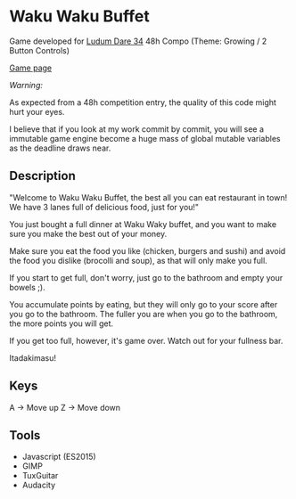Waku Waku Buffet
================

Game developed for [Ludum Dare 34](http://www.ludumdare.com/compo/ludum-dare-34/) 48h Compo (Theme: Growing / 2 Button Controls)

[Game page](http://www.ludumdare.com/compo/ludum-dare-34/?uid=9253)

*Warning:*

As expected from a 48h competition entry, the quality of this code might hurt your eyes.

I believe that if you look at my work commit by commit, you will see a immutable game engine
become a huge mass of global mutable variables as the deadline draws near.

Description
-----------

"Welcome to Waku Waku Buffet, the best all you can eat restaurant in town!
We have 3 lanes full of delicious food, just for you!"

You just bought a full dinner at Waku Waky buffet, and you want to make sure you make the best out of your money.

Make sure you eat the food you like (chicken, burgers and sushi) and avoid the food you dislike (brocolli and soup),
as that will only make you full.

If you start to get full, don't worry, just go to the bathroom and empty your bowels ;).

You accumulate points by eating, but they will only go to your score after you go to the bathroom.
The fuller you are when you go to the bathroom, the more points you will get.

If you get too full, however, it's game over. Watch out for your fullness bar.

Itadakimasu!

Keys
----

A -> Move up
Z -> Move down

Tools
-----

- Javascript (ES2015)
- GIMP
- TuxGuitar
- Audacity
